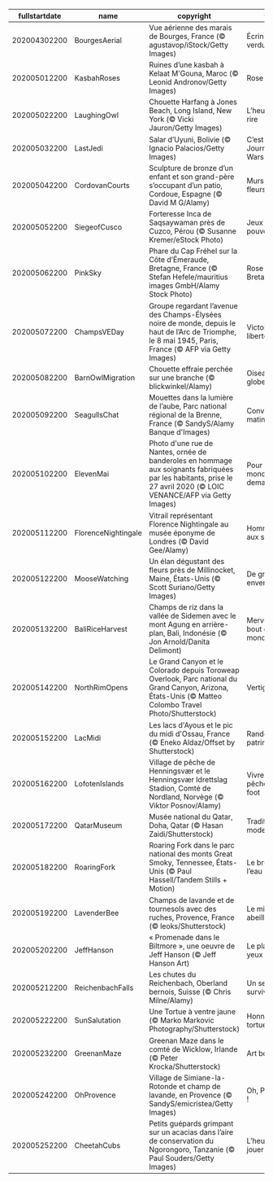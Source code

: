 |fullstartdate|name|copyright|title|image|
|--|--|--|--|--|
202004302200|BourgesAerial|Vue aérienne des marais de Bourges, France (© agustavop/iStock/Getty Images)|Écrin de verdure|![](/fr-FR/2020/05/202004302200BourgesAerial.jpg)|
202005012200|KasbahRoses|Ruines d’une kasbah à Kelaat M'Gouna, Maroc (© Leonid Andronov/Getty Images)|Rose orientale|![](/fr-FR/2020/05/202005012200KasbahRoses.jpg)|
202005022200|LaughingOwl|Chouette Harfang à Jones Beach, Long Island, New York (© Vicki Jauron/Getty Images)|L’heure du rire|![](/fr-FR/2020/05/202005022200LaughingOwl.jpg)|
202005032200|LastJedi|Salar d’Uyuni, Bolivie (© Ignacio Palacios/Getty Images)|C’est la Journée Star Wars !|![](/fr-FR/2020/05/202005032200LastJedi.jpg)|
202005042200|CordovanCourts|Sculpture de bronze d’un enfant et son grand-père s’occupant d’un patio, Cordoue, Espagne (© David M G/Alamy)|Murs de fleurs|![](/fr-FR/2020/05/202005042200CordovanCourts.jpg)|
202005052200|SiegeofCusco|Forteresse Inca de Saqsaywaman près de Cuzco, Pérou (© Susanne Kremer/eStock Photo)|Jeux de pouvoirs|![](/fr-FR/2020/05/202005052200SiegeofCusco.jpg)|
202005062200|PinkSky|Phare du Cap Fréhel sur la Côte d’Émeraude, Bretagne, France (© Stefan Hefele/mauritius images GmbH/Alamy Stock Photo)|Rose Bretagne|![](/fr-FR/2020/05/202005062200PinkSky.jpg)|
202005072200|ChampsVEDay|Groupe regardant l’avenue des Champs-Élysées noire de monde, depuis le haut de l’Arc de Triomphe, le 8 mai 1945, Paris, France (© AFP via Getty Images)|Victoire de la liberté|![](/fr-FR/2020/05/202005072200ChampsVEDay.jpg)|
202005082200|BarnOwlMigration|Chouette effraie perchée sur une branche (© blickwinkel/Alamy)|Oiseau globe-trotteur|![](/fr-FR/2020/05/202005082200BarnOwlMigration.jpg)|
202005092200|SeagullsChat|Mouettes dans la lumière de l’aube, Parc national régional de la Brenne, France (© SandyS/Alamy Banque d'Images)|Conversations matinales|![](/fr-FR/2020/05/202005092200SeagullsChat.jpg)|
202005102200|ElevenMai|Photo d'une rue de Nantes, ornée de banderoles en hommage aux soignants fabriquées par les habitants, prise le 27 avril 2020 (© LOIC VENANCE/AFP via Getty Images)|Pour le monde de demain|![](/fr-FR/2020/05/202005102200ElevenMai.jpg)|
202005112200|FlorenceNightingale|Vitrail représentant Florence Nightingale au musée éponyme de Londres (© David Gee/Alamy)|Hommage aux soignants|![](/fr-FR/2020/05/202005112200FlorenceNightingale.jpg)|
202005122200|MooseWatching|Un élan dégustant des fleurs près de Millinocket, Maine, États-Unis (© Scott Suriano/Getty Images)|De grande envergure|![](/fr-FR/2020/05/202005122200MooseWatching.jpg)|
202005132200|BaliRiceHarvest|Champs de riz dans la vallée de Sidemen avec le mont Agung en arrière-plan, Bali, Indonésie (© Jon Arnold/Danita Delimont)|Merveilles du bout du monde|![](/fr-FR/2020/05/202005132200BaliRiceHarvest.jpg)|
202005142200|NorthRimOpens|Le Grand Canyon et le Colorado depuis Toroweap Overlook, Parc national du Grand Canyon, Arizona, États-Unis (© Matteo Colombo Travel Photo/Shutterstock)|Vertigineux|![](/fr-FR/2020/05/202005142200NorthRimOpens.jpg)|
202005152200|LacMidi|Les lacs d'Ayous et le pic du midi d'Ossau, France (© Eneko Aldaz/Offset by Shutterstock)|Randonnée et patrimoine|![](/fr-FR/2020/05/202005152200LacMidi.jpg)|
202005162200|LofotenIslands|Village de pêche de Henningsvær et le Henningsvær Idrettslag Stadion, Comté de Nordland, Norvège (© Viktor Posnov/Alamy)|Vivre de pêche et de foot|![](/fr-FR/2020/05/202005162200LofotenIslands.jpg)|
202005172200|QatarMuseum|Musée national du Qatar, Doha, Qatar (© Hasan Zaidi/Shutterstock)|Tradition et modernité|![](/fr-FR/2020/05/202005172200QatarMuseum.jpg)|
202005182200|RoaringFork|Roaring Fork dans le parc national des monts Great Smoky, Tennessee, États-Unis (© Paul Hassell/Tandem Stills + Motion)|Le bruit de l’eau|![](/fr-FR/2020/05/202005182200RoaringFork.jpg)|
202005192200|LavenderBee|Champs de lavande et de tournesols avec des ruches, Provence, France (© leoks/Shutterstock)|Le miel et les abeilles|![](/fr-FR/2020/05/202005192200LavenderBee.jpg)|
202005202200|JeffHanson|« Promenade dans le Biltmore », une oeuvre de Jeff Hanson (© Jeff Hanson Art)|Le plaisir des yeux|![](/fr-FR/2020/05/202005202200JeffHanson.jpg)|
202005212200|ReichenbachFalls|Les chutes du Reichenbach, Oberland bernois, Suisse (© Chris Milne/Alamy)|Un seul survivant|![](/fr-FR/2020/05/202005212200ReichenbachFalls.jpg)|
202005222200|SunSalutation|Une Tortue à ventre jaune (© Marko Markovic Photography/Shutterstock)|Honneur aux tortues|![](/fr-FR/2020/05/202005222200SunSalutation.jpg)|
202005232200|GreenanMaze|Greenan Maze dans le comté de Wicklow, Irlande (© Peter Krocka/Shutterstock)|Art botanique|![](/fr-FR/2020/05/202005232200GreenanMaze.jpg)|
202005242200|OhProvence|Village de Simiane-la-Rotonde et champ de lavande, en Provence (© SandyS/emicristea/Getty Images)|Oh, Provence !|![](/fr-FR/2020/05/202005242200OhProvence.jpg)|
202005252200|CheetahCubs|Petits guépards grimpant sur un acacias dans l’aire de conservation du Ngorongoro, Tanzanie (© Paul Souders/Getty Images)|L’heure de jouer !|![](/fr-FR/2020/05/202005252200CheetahCubs.jpg)|
